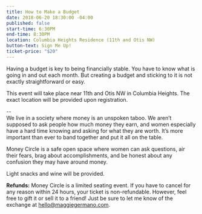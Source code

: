 ```yaml
---
title: How to Make a Budget
date: 2018-06-20 18:30:00 -04:00
published: false
start-time: 6:30PM
end-time: 8:30PM
location: Columbia Heights Residence (11th and Otis NW)
button-text: Sign Me Up!
ticket-price: "$20"
---
```


Having a budget is key to being financially stable. You have to know what is going in and out each month. But creating a budget and sticking to it is not exactly straightforward or easy. 

This event will take place near 11th and Otis NW in Columbia Heights. The exact location will be provided upon registration. 

--\
We live in a society where money is an unspoken taboo. We aren’t supposed to ask people how much money they earn, and women especially have a hard time knowing and asking for what they are worth. It’s more important than ever to band together and put it all on the table.

Money Circle is a safe open space where women can ask questions, air their fears, brag about accomplishments, and be honest about any confusion they may have around money.

Light snacks and wine will be provided.

**Refunds:** Money Circle is a limited seating event. If you have to cancel for any reason within 24 hours, your ticket is non-refundable. However, feel free to gift it or sell it to a friend! Just be sure to let me know of the exchange at [hello@maggiegermano.com](mailto:hello@maggiegermano.com).